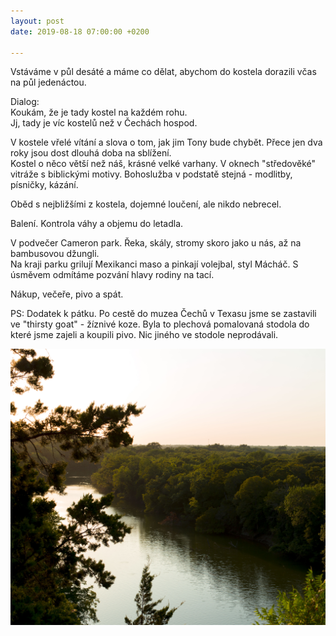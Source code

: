 ```yaml
---
layout: post
date: 2019-08-18 07:00:00 +0200

---
```

Vstáváme v půl desáté a máme co dělat, abychom do kostela dorazili včas na půl jedenáctou.

Dialog:  
Koukám, že je tady kostel na každém rohu.  
Jj, tady je víc kostelů než v Čechách hospod.

V kostele vřelé vítání a slova o tom, jak jim Tony bude chybět. Přece jen dva roky jsou dost dlouhá doba na sblížení.  
Kostel o něco větší než náš, krásné velké varhany. V oknech "středověké" vitráže s biblickými motivy. Bohoslužba v podstatě stejná - modlitby, písničky, kázání.

Oběd s nejbližšími z kostela, dojemné loučení, ale nikdo nebrecel.

Balení. Kontrola váhy a objemu do letadla.

V podvečer Cameron park. Řeka, skály, stromy skoro jako u nás, až na bambusovou džungli.  
Na kraji parku grilují Mexikanci maso a pinkají volejbal, styl Mácháč. S úsměvem odmítáme pozvání hlavy rodiny na tací.

Nákup, večeře, pivo a spát.

PS: Dodatek k pátku. Po cestě do muzea Čechů v Texasu jsme se zastavili ve "thirsty goat" - žíznivé koze. Byla to plechová pomalovaná stodola do které jsme zajeli a koupili pivo. Nic jiného ve stodole neprodávali.

![](/fotky-amerika/IMG_3646.jpg)